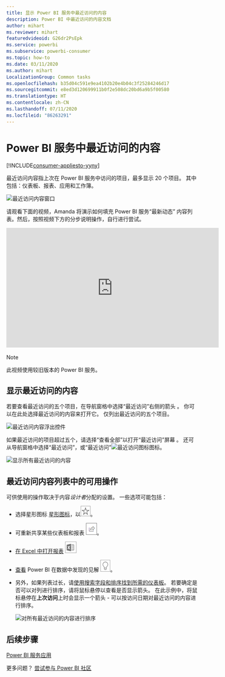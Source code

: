 ```yaml
---
title: 显示 Power BI 服务中最近访问的内容
description: Power BI 中最近访问的内容文档
author: mihart
ms.reviewer: mihart
featuredvideoid: G26dr2PsEpk
ms.service: powerbi
ms.subservice: powerbi-consumer
ms.topic: how-to
ms.date: 03/11/2020
ms.author: mihart
LocalizationGroup: Common tasks
ms.openlocfilehash: b35d04c591e9ea4102b20e4b04c3f25284246d17
ms.sourcegitcommit: e8ed3d120699911b0f2e508dc20bd6a9b5f00580
ms.translationtype: HT
ms.contentlocale: zh-CN
ms.lasthandoff: 07/11/2020
ms.locfileid: "86263291"
---
```

# <a name="recent-content-in-the-power-bi-service"></a>Power BI 服务中**最近访问的**内容

[!INCLUDE[consumer-appliesto-yyny](../includes/consumer-appliesto-yyny.md)]

最近访问内容指上次在 Power BI 服务中访问的项目，最多显示 20 个项目。  其中包括：仪表板、报表、应用和工作簿。

![最近访问内容窗口](./media/end-user-recent/power-bi-recent.png)

请观看下面的视频，Amanda 将演示如何填充 Power BI 服务“最新动态”  内容列表。然后，按照视频下方的分步说明操作，自行进行尝试。

<iframe width="560" height="315" src="https://www.youtube.com/embed/G26dr2PsEpk" frameborder="0" allowfullscreen></iframe>

> [!NOTE]
> 此视频使用较旧版本的 Power BI 服务。

## <a name="display-recent-content"></a>显示最近访问的内容
若要查看最近访问的五个项目，在导航窗格中选择“最近访问”右侧的箭头  。  你可以在此处选择最近访问的内容来打开它。 仅列出最近访问的五个项目。

![最近访问内容浮出控件](./media/end-user-recent/power-bi-recent-flyout.png)

如果最近访问的项目超过五个，请选择“查看全部”以打开“最近访问”屏幕  。 还可从导航窗格中选择“最近访问”，或“最近访问”![最近访问图标](./media/end-user-recent/power-bi-icon.png)图标。

![显示所有最近访问的内容](./media/end-user-recent/power-bi-recent.png)

## <a name="actions-available-from-the-recent-content-list"></a>**最近访问**内容列表中的可用操作
可供使用的操作取决于内容*设计者*分配的设置。 一些选项可能包括：
* 选择星形图标 [星形图标](end-user-favorite.md)，以![将仪表板、报表或应用添加到收藏夹](./media/end-user-shared-with-me/power-bi-star-icon.png)。
* 可重新共享某些仪表板和报表  ![共享图标](./media/end-user-shared-with-me/power-bi-share-icon-new.png)。
* [在 Excel 中打开报表](end-user-export.md) ![“导出到 Excel”图标](./media/end-user-shared-with-me/power-bi-excel.png) 
* [查看](end-user-insights.md) Power BI 在数据中发现的见解 ![见解图标](./media/end-user-shared-with-me/power-bi-insights.png)。
* 另外，如果列表过长，请[使用搜索字段和排序找到所需的仪表板](end-user-search-sort.md)。 若要确定是否可以对列进行排序，请将鼠标悬停以查看是否显示箭头。 在此示例中，将鼠标悬停在**上次访问**上时会显示一个箭头 - 可以按访问日期对最近访问的内容进行排序。 

    ![对所有最近访问的内容进行排序](./media/end-user-recent/power-bi-recent-sort.png)


## <a name="next-steps"></a>后续步骤
[Power BI 服务应用](end-user-apps.md)

更多问题？ [尝试参与 Power BI 社区](https://community.powerbi.com/)

